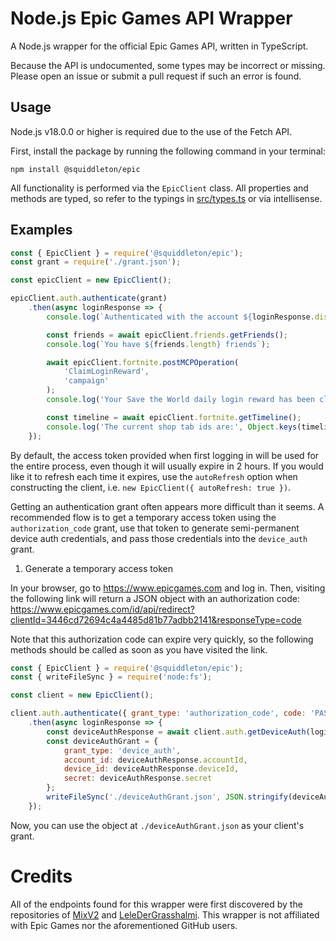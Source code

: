 # Node.js Epic Games API Wrapper

A Node.js wrapper for the official Epic Games API, written in TypeScript.

Because the API is undocumented, some types may be incorrect or missing. Please open an issue or submit a pull request if such an error is found.

## Usage

Node.js v18.0.0 or higher is required due to the use of the Fetch API.

First, install the package by running the following command in your terminal:

```sh-session
npm install @squiddleton/epic
```

All functionality is performed via the `EpicClient` class. All properties and methods are typed, so refer to the typings in [src/types.ts](src/types.ts) or via intellisense.

## Examples

```js
const { EpicClient } = require('@squiddleton/epic');
const grant = require('./grant.json');

const epicClient = new EpicClient();

epicClient.auth.authenticate(grant)
	.then(async loginResponse => {
		console.log(`Authenticated with the account ${loginResponse.displayName}`);

		const friends = await epicClient.friends.getFriends();
		console.log(`You have ${friends.length} friends`);

		await epicClient.fortnite.postMCPOperation(
			'ClaimLoginReward',
			'campaign'
		);
		console.log('Your Save the World daily login reward has been claimed');

		const timeline = await epicClient.fortnite.getTimeline();
		console.log('The current shop tab ids are:', Object.keys(timeline.channels['client-events'].states[0].state.sectionStoreEnds));
	});
```

By default, the access token provided when first logging in will be used for the entire process, even though it will usually expire in 2 hours. If you would like it to refresh each time it expires, use the `autoRefresh` option when constructing the client, i.e. `new EpicClient({ autoRefresh: true })`.

Getting an authentication grant often appears more difficult than it seems. A recommended flow is to get a temporary access token using the `authorization_code` grant, use that token to generate semi-permanent device auth credentials, and pass those credentials into the `device_auth` grant.

1. Generate a temporary access token

In your browser, go to https://www.epicgames.com and log in. Then, visiting the following link will return a JSON object with an authorization code: https://www.epicgames.com/id/api/redirect?clientId=3446cd72694c4a4485d81b77adbb2141&responseType=code

Note that this authorization code can expire very quickly, so the following methods should be called as soon as you have visited the link.

```js
const { EpicClient } = require('@squiddleton/epic');
const { writeFileSync } = require('node:fs');

const client = new EpicClient();

client.auth.authenticate({ grant_type: 'authorization_code', code: 'PASTE YOUR AUTHORIZATION CODE HERE' })
	.then(async loginResponse => {
		const deviceAuthResponse = await client.auth.getDeviceAuth(loginResponse.account_id, loginResponse.access_token);
		const deviceAuthGrant = {
			grant_type: 'device_auth',
			account_id: deviceAuthResponse.accountId,
			device_id: deviceAuthResponse.deviceId,
			secret: deviceAuthResponse.secret
		};
		writeFileSync('./deviceAuthGrant.json', JSON.stringify(deviceAuthGrant));
	});
```

Now, you can use the object at `./deviceAuthGrant.json` as your client's grant.

# Credits
All of the endpoints found for this wrapper were first discovered by the repositories of [MixV2](https://github.com/MixV2/EpicResearch) and [LeleDerGrasshalmi](https://github.com/LeleDerGrasshalmi/FortniteEndpointsDocumentation). This wrapper is not affiliated with Epic Games nor the aforementioned GitHub users.